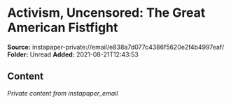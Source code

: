 # Activism, Uncensored: The Great American Fistfight

**Source:** instapaper-private://email/e838a7d077c4386f5620e2f4b4997eaf/
**Folder:** Unread
**Added:** 2021-08-21T12:43:53




## Content
*Private content from instapaper_email*
